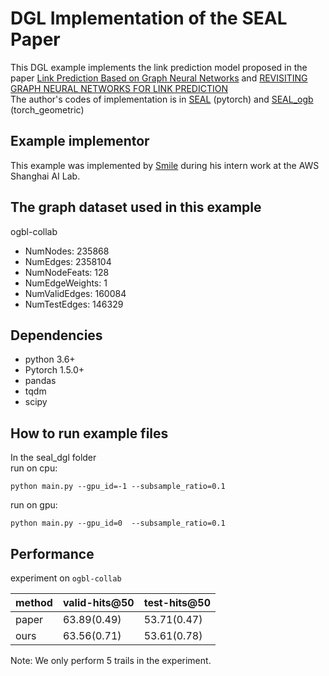 # DGL Implementation of the SEAL Paper
This DGL example implements the link prediction model proposed in the paper 
[Link Prediction Based on Graph Neural Networks](https://arxiv.org/pdf/1802.09691.pdf) 
and [REVISITING GRAPH NEURAL NETWORKS FOR LINK PREDICTION](https://arxiv.org/pdf/2010.16103.pdf)  
The author's codes of implementation is in [SEAL](https://github.com/muhanzhang/SEAL) (pytorch)
and [SEAL_ogb](https://github.com/facebookresearch/SEAL_OGB) (torch_geometric)

Example implementor
----------------------
This example was implemented by [Smile](https://github.com/Smilexuhc) during his intern work at the AWS Shanghai AI Lab.

The graph dataset used in this example 
---------------------------------------

ogbl-collab
 - NumNodes: 235868
 - NumEdges: 2358104
 - NumNodeFeats: 128
 - NumEdgeWeights: 1
 - NumValidEdges: 160084
 - NumTestEdges: 146329
 
Dependencies
--------------------------------

- python 3.6+
- Pytorch 1.5.0+
- pandas
- tqdm
- scipy

 How to run example files
--------------------------------
In the seal_dgl folder    
run on cpu:  
```shell script
python main.py --gpu_id=-1 --subsample_ratio=0.1
```
run on gpu:  
```shell script
python main.py --gpu_id=0  --subsample_ratio=0.1
```

Performance
-------------------------
experiment on `ogbl-collab`

| method | valid-hits@50 | test-hits@50 |
| ------ | ------------- | ------------ |
| paper  | 63.89(0.49)         | 53.71(0.47)        |
| ours     | 63.56(0.71)         | 53.61(0.78)        |

Note: We only perform 5 trails in the experiment. 